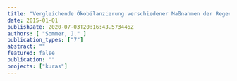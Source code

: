 ```yaml
---
title: "Vergleichende Ökobilanzierung verschiedener Maßnahmen der Regenwasserbewirtschaftung"
date: 2015-01-01
publishDate: 2020-07-03T20:16:43.573446Z
authors: [ "Sommer, J." ]
publication_types: ["7"]
abstract: ""
featured: false
publication: ""
projects: ["kuras"]
---
```


